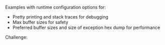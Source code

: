 Examples with runtime configuration options for:
- Pretty printing and stack traces for debugging
- Max buffer sizes for safety
- Preferred buffer sizes and size of exception hex dump for performance

Challenge: 
